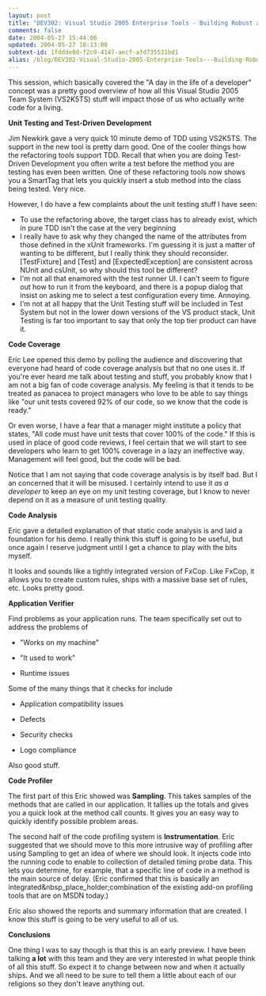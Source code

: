 ```yaml
---
layout: post
title: "DEV302: Visual Studio 2005 Enterprise Tools - Building Robust and Reliable Systems"
comments: false
date: 2004-05-27 15:44:00
updated: 2004-05-27 18:13:00
subtext-id: 1fddde8d-f2c9-4147-aecf-afd735531bd1
alias: /blog/DEV302-Visual-Studio-2005-Enterprise-Tools---Building-Robust-and-Reliable-Systems.aspx
---
```



This session, which basically covered the "A day in the life of a developer" concept was a pretty good overview of how all this Visual Studio 2005 Team System (VS2K5TS) stuff will impact those of us who actually write code for a living.

**Unit Testing and Test-Driven Development**

Jim Newkirk gave a very quick 10 minute demo of TDD using VS2K5TS. The support in the new tool is pretty darn good. One of the cooler things how the refactoring tools support TDD. Recall that when you are doing Test-Driven Development you often write a test before the method you are testing has even been written. One of these refactoring tools now shows you a SmartTag that lets you quickly insert a stub method into the class being tested. Very nice.

However, I do have a few complaints about the unit testing stuff I have seen:

  * To use the refactoring above, the target class has to already exist, which in pure TDD isn't the case at the very beginning 
  * I really have to ask why they changed the name of the attributes from those defined in the xUnit frameworks. I'm guessing it is just a matter of wanting to be different, but I really think they should reconsider. [TestFixture] and [Test] and [ExpectedException] are consistent across NUnit and csUnit, so why should this tool be different? 
  * I'm not all that enamored with the test runner UI. I can't seem to figure out how to run it from the keyboard, and there is a popup dialog that insist on asking me to select a test configuration every time. Annoying. 
  * I'm not at all happy that the Unit Testing stuff will be included in Test System but not in the lower down versions of the VS product stack, Unit Testing is far too important to say that only the top tier product can have it.

**Code Coverage**

Eric Lee opened this demo by polling the audience and discovering that everyone had heard of code coverage analysis but that no one uses it. If you're ever heard me talk about testing and stuff, you probably know that I am not a big fan of code coverage analysis. My feeling is that it tends to be treated as panacea to project managers who love to be able to say things like "our unit tests covered 92% of our code, so we know that the code is ready."

Or even worse, I have a fear that a manager might institute a policy that states, "All code must have unit tests that cover 100% of the code." If this is used in place of good code reviews, I feel certain that we will start to see developers who learn to get 100% coverage in a lazy an ineffective way. Management will feel good, but the code will be bad.

Notice that I am not saying that code coverage analysis is by itself bad. But I an concerned that it will be misused. I certainly intend to use it _as a developer_ to keep an eye on my unit testing coverage, but I know to never depend on it as a measure of unit testing quality.

**Code Analysis**

Eric gave a detailed explanation of that static code analysis is and laid a foundation for his demo. I really think this stuff is going to be useful, but once again I reserve judgment until I get a chance to play with the bits myself.

It looks and sounds like a tightly integrated version of FxCop. Like FxCop, it allows you to create custom rules, ships with a massive base set of rules, etc. Looks pretty good.

**Application Verifier**

Find problems as your application runs. The team specifically set out to address the problems of

  * "Works on my machine"

  * "It used to work"

  * Runtime issues

Some of the many things that it checks for include

  * Application compatibility issues

  * Defects

  * Security checks

  * Logo compliance

Also good stuff.

**Code Profiler**

The first part of this Eric showed was **Sampling**. This takes samples of the methods that are called in our application. It tallies up the totals and gives you a quick look at the method call counts. It gives you an easy way to quickly identify possible problem areas.

The second half of the code profiling system is **Instrumentation**. Eric suggested that we should move to this more intrusive way of profiling after using Sampling to get an idea of where we should look. It injects code into the running code to enable to collection of detailed timing probe data. This lets you determine, for example, that a specific line of code in a method is the main source of delay. (Eric confirmed that this is basically an integrated&nbsp_place_holder;combination of the existing add-on profiling tools that are on MSDN today.)

Eric also showed the reports and summary information that are created. I know this stuff is going to be very useful to all of us.

**Conclusions**

One thing I was to say though is that this is an early preview. I have been talking **a lot** with this team and they are very interested in what people think of all this stuff. So expect it to change between now and when it actually ships. And we all need to be sure to tell them a little about each of our religions so they don't leave anything out.
